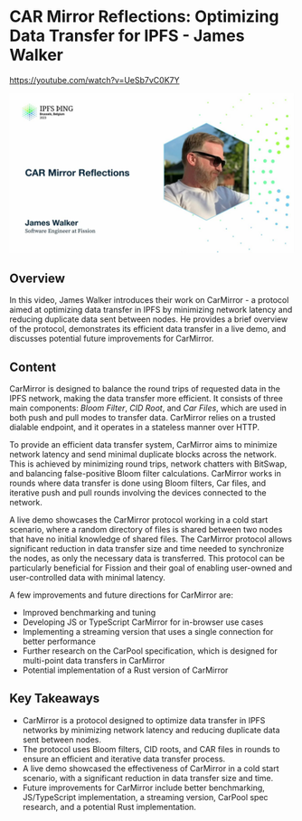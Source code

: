 # CAR Mirror Reflections: Optimizing Data Transfer for IPFS - James Walker

<https://youtube.com/watch?v=UeSb7vC0K7Y>

![image for CAR Mirror Reflections - James Walker](/thing23/UeSb7vC0K7Y.jpg)

## Overview

In this video, James Walker introduces their work on CarMirror - a protocol aimed at optimizing data transfer in IPFS by minimizing network latency and reducing duplicate data sent between nodes. He provides a brief overview of the protocol, demonstrates its efficient data transfer in a live demo, and discusses potential future improvements for CarMirror.

## Content

CarMirror is designed to balance the round trips of requested data in the IPFS network, making the data transfer more efficient. It consists of three main components: *Bloom Filter*, *CID Root*, and *Car Files*, which are used in both push and pull modes to transfer data. CarMirror relies on a trusted dialable endpoint, and it operates in a stateless manner over HTTP.

To provide an efficient data transfer system, CarMirror aims to minimize network latency and send minimal duplicate blocks across the network. This is achieved by minimizing round trips, network chatters with BitSwap, and balancing false-positive Bloom filter calculations. CarMirror works in rounds where data transfer is done using Bloom filters, Car files, and iterative push and pull rounds involving the devices connected to the network.

A live demo showcases the CarMirror protocol working in a cold start scenario, where a random directory of files is shared between two nodes that have no initial knowledge of shared files. The CarMirror protocol allows significant reduction in data transfer size and time needed to synchronize the nodes, as only the necessary data is transferred. This protocol can be particularly beneficial for Fission and their goal of enabling user-owned and user-controlled data with minimal latency.

A few improvements and future directions for CarMirror are:

- Improved benchmarking and tuning
- Developing JS or TypeScript CarMirror for in-browser use cases
- Implementing a streaming version that uses a single connection for better performance
- Further research on the CarPool specification, which is designed for multi-point data transfers in CarMirror
- Potential implementation of a Rust version of CarMirror

## Key Takeaways

- CarMirror is a protocol designed to optimize data transfer in IPFS networks by minimizing network latency and reducing duplicate data sent between nodes.
- The protocol uses Bloom filters, CID roots, and CAR files in rounds to ensure an efficient and iterative data transfer process.
- A live demo showcased the effectiveness of CarMirror in a cold start scenario, with a significant reduction in data transfer size and time.
- Future improvements for CarMirror include better benchmarking, JS/TypeScript implementation, a streaming version, CarPool spec research, and a potential Rust implementation.